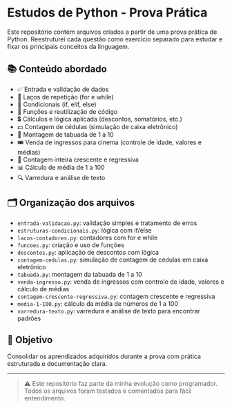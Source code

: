 # Estudos de Python - Prova Prática

Este repositório contém arquivos criados a partir de uma prova prática de Python. Reestruturei cada questão como exercício separado para estudar e fixar os principais conceitos da linguagem.

## 📚 Conteúdo abordado

- ✅ Entrada e validação de dados  
- 🔁 Laços de repetição (for e while)  
- 🧠 Condicionais (if, elif, else)  
- 🧮 Funções e reutilização de código  
- 💲 Cálculos e lógica aplicada (descontos, somatórios, etc.)  
- 💵 Contagem de cédulas (simulação de caixa eletrônico)  
- 🔢 Montagem de tabuada de 1 a 10  
- 🎟️ Venda de ingressos para cinema (controle de idade, valores e médias)  
- 🔄 Contagem inteira crescente e regressiva  
- 📊 Cálculo de média de 1 a 100  
- 🔍 Varredura e análise de texto  

## 🗂 Organização dos arquivos

- `entrada-validacao.py`: validação simples e tratamento de erros  
- `estruturas-condicionais.py`: lógica com if/else  
- `lacos-contadores.py`: contadores com for e while  
- `funcoes.py`: criação e uso de funções  
- `descontos.py`: aplicação de descontos com lógica  
- `contagem-cedulas.py`: simulação de contagem de cédulas em caixa eletrônico  
- `tabuada.py`: montagem da tabuada de 1 a 10  
- `venda-ingresso.py`: venda de ingressos com controle de idade, valores e cálculo de médias  
- `contagem-crescente-regressiva.py`: contagem crescente e regressiva  
- `media-1-100.py`: cálculo da média de números de 1 a 100  
- `varredura-texto.py`: varredura e análise de texto para encontrar padrões  

## 🎯 Objetivo

Consolidar os aprendizados adquiridos durante a prova com prática estruturada e documentação clara.

---

> ⚠️ Este repositório faz parte da minha evolução como programador. Todos os arquivos foram testados e comentados para fácil entendimento.
